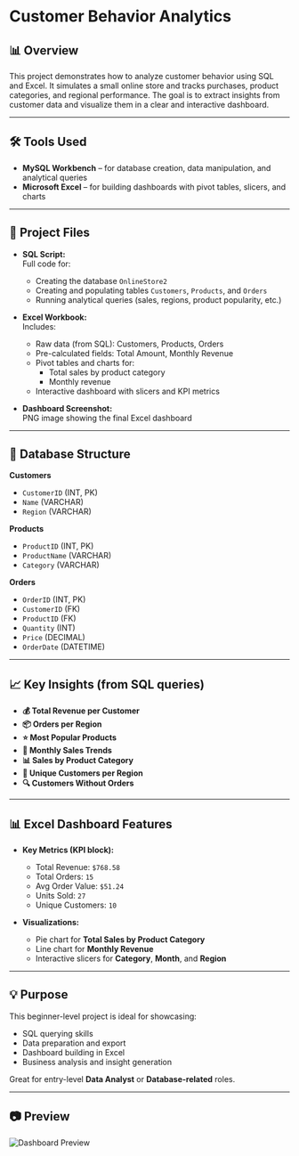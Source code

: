 # Customer Behavior Analytics

## 📊 Overview

This project demonstrates how to analyze customer behavior using SQL and Excel. It simulates a small online store and tracks purchases, product categories, and regional performance. The goal is to extract insights from customer data and visualize them in a clear and interactive dashboard.

---

## 🛠️ Tools Used

- **MySQL Workbench** – for database creation, data manipulation, and analytical queries  
- **Microsoft Excel** – for building dashboards with pivot tables, slicers, and charts

---

## 📁 Project Files

- **SQL Script:**  
  Full code for:
  - Creating the database `OnlineStore2`
  - Creating and populating tables `Customers`, `Products`, and `Orders`
  - Running analytical queries (sales, regions, product popularity, etc.)

- **Excel Workbook:**  
  Includes:
  - Raw data (from SQL): Customers, Products, Orders
  - Pre-calculated fields: Total Amount, Monthly Revenue
  - Pivot tables and charts for:
    - Total sales by product category
    - Monthly revenue
  - Interactive dashboard with slicers and KPI metrics

- **Dashboard Screenshot:**  
  PNG image showing the final Excel dashboard

---

## 🧩 Database Structure

**Customers**  
- `CustomerID` (INT, PK)  
- `Name` (VARCHAR)  
- `Region` (VARCHAR)

**Products**  
- `ProductID` (INT, PK)  
- `ProductName` (VARCHAR)  
- `Category` (VARCHAR)

**Orders**  
- `OrderID` (INT, PK)  
- `CustomerID` (FK)  
- `ProductID` (FK)  
- `Quantity` (INT)  
- `Price` (DECIMAL)  
- `OrderDate` (DATETIME)

---

## 📈 Key Insights (from SQL queries)

- **💰 Total Revenue per Customer**
- **📦 Orders per Region**
- **⭐ Most Popular Products**
- **📅 Monthly Sales Trends**
- **📊 Sales by Product Category**
- **👥 Unique Customers per Region**
- **🔍 Customers Without Orders**

---

## 📊 Excel Dashboard Features

- **Key Metrics (KPI block):**
  - Total Revenue: `$768.58`
  - Total Orders: `15`
  - Avg Order Value: `$51.24`
  - Units Sold: `27`
  - Unique Customers: `10`

- **Visualizations:**
  - Pie chart for **Total Sales by Product Category**
  - Line chart for **Monthly Revenue**
  - Interactive slicers for **Category**, **Month**, and **Region**

---

## 💡 Purpose

This beginner-level project is ideal for showcasing:
- SQL querying skills
- Data preparation and export
- Dashboard building in Excel
- Business analysis and insight generation

Great for entry-level **Data Analyst** or **Database-related** roles.

---

## 📷 Preview

![Dashboard Preview](Customer_Behavior_Dashboard.png)
